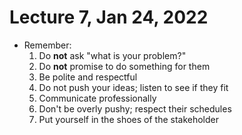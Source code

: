 # Lecture 7, Jan 24, 2022

* Remember:
	1. Do **not** ask "what is your problem?"
	2. Do **not** promise to do something for them
	3. Be polite and respectful
	4. Do not push your ideas; listen to see if they fit
	5. Communicate professionally
	6. Don't be overly pushy; respect their schedules
	7. Put yourself in the shoes of the stakeholder

